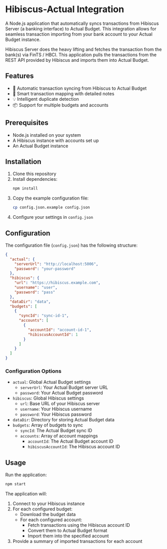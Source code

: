 # Hibiscus-Actual Integration

A Node.js application that automatically syncs transactions from Hibiscus Server (a banking interface) to Actual Budget. This integration allows for seamless transaction importing from your bank account to your Actual Budget instance.

Hibiscus Server does the heavy lifting and fetches the transaction from the bank(s) via FinTS / HBCI. This application pulls the transactions from the REST API provided by Hibiscus and imports them into Actual Budget.

## Features

- 🔄 Automatic transaction syncing from Hibiscus to Actual Budget
- 🎯 Smart transaction mapping with detailed notes
- 💡 Intelligent duplicate detection
- 📦 Support for multiple budgets and accounts

## Prerequisites

- Node.js installed on your system
- A Hibiscus instance with accounts set up
- An Actual Budget instance

## Installation

1. Clone this repository
2. Install dependencies:
   ```bash
   npm install
   ```
3. Copy the example configuration file:
   ```bash
   cp config.json.example config.json
   ```
4. Configure your settings in `config.json`

## Configuration

The configuration file (`config.json`) has the following structure:

```json
{
  "actual": {
    "serverUrl": "http://localhost:5006",
    "password": "your-password"
  },
  "hibiscus": {
    "url": "https://hibiscus.example.com",
    "username": "user",
    "password": "pass"
  },
  "dataDir": "data",
  "budgets": [
    {
      "syncId": "sync-id-1",
      "accounts": [
        {
          "accountId": "account-id-1",
          "hibiscusAccountId": 1
        }
      ]
    }
  ]
}
```

### Configuration Options

- `actual`: Global Actual Budget settings
  - `serverUrl`: Your Actual Budget server URL
  - `password`: Your Actual Budget password
- `hibiscus`: Global Hibiscus settings
  - `url`: Base URL of your Hibiscus server
  - `username`: Your Hibiscus username
  - `password`: Your Hibiscus password
- `dataDir`: Directory for storing Actual Budget data
- `budgets`: Array of budgets to sync
  - `syncId`: The Actual Budget sync ID
  - `accounts`: Array of account mappings
    - `accountId`: The Actual Budget account ID
    - `hibiscusAccountId`: The Hibiscus account ID

## Usage

Run the application:

```bash
npm start
```

The application will:

1. Connect to your Hibiscus instance
2. For each configured budget:
   - Download the budget data
   - For each configured account:
     - Fetch transactions using the Hibiscus account ID
     - Convert them to Actual Budget format
     - Import them into the specified account
3. Provide a summary of imported transactions for each account
